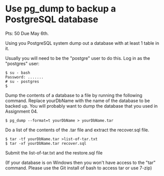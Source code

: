 
<style>
.pagebreak { page-break-before: always; }
.half { height: 200px; }
</style>


# Use pg_dump to backup a PostgreSQL database

Pts: 50
Due May 6th.


Using you PostgreSQL system dump out a database
with at least 1 table in it.


Usually you will need to be the "postgre" user to do this.
Log in as the "postgres" user:

```
$ su - bash
Password: .......
# su - postgres
$
```

Dump the contents of a database to a file by running the following command. Replace yourDbName with the name of the database to be backed up.
You will probably want to dump the database that you used in Assignment 04.


```
$ pg_dump --format=t yourDbName > yourDbName.tar

```

Do a list of the contents of the .tar file and extract the
recover.sql file.

```
$ tar -tf yourDbName.tar >list-of-tar.txt
$ tar -xf yourDbName.tar recover.sql
```

Submit the list-of-tar.txt and the restore.sql file

(If your database is on Windows then you won't have access to the "tar" command.
Please use the Git install of bash to access tar or use 7-zip)





